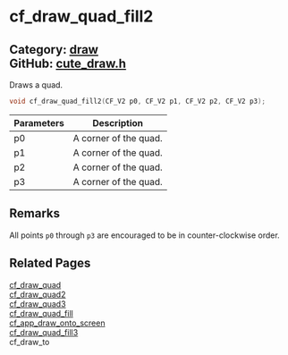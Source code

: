 [](../header.md ':include')

# cf_draw_quad_fill2

Category: [draw](/api_reference?id=draw)  
GitHub: [cute_draw.h](https://github.com/RandyGaul/cute_framework/blob/master/include/cute_draw.h)  
---

Draws a quad.

```cpp
void cf_draw_quad_fill2(CF_V2 p0, CF_V2 p1, CF_V2 p2, CF_V2 p3);
```

Parameters | Description
--- | ---
p0 | A corner of the quad.
p1 | A corner of the quad.
p2 | A corner of the quad.
p3 | A corner of the quad.

## Remarks

All points `p0` through `p3` are encouraged to be in counter-clockwise order.

## Related Pages

[cf_draw_quad](/draw/cf_draw_quad.md)  
[cf_draw_quad2](/draw/cf_draw_quad2.md)  
[cf_draw_quad3](/draw/cf_draw_quad3.md)  
[cf_draw_quad_fill](/draw/cf_draw_quad_fill.md)  
[cf_app_draw_onto_screen](/app/cf_app_draw_onto_screen.md)  
[cf_draw_quad_fill3](/draw/cf_draw_quad_fill3.md)  
cf_draw_to  
